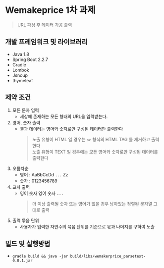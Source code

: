 # Wemakeprice 1차 과제
> URL 파싱 후 데이터 가공 출력

## 개발 프레임워크 및 라이브러리
* Java 1.8
* Spring Boot 2.2.7
* Gradle
* Lombok
* Jsnoup
* thymeleaf

## 제약 조건
1. 모든 문자 입력
   - 세상에 존재하는 모든 형태의 URL을 입력받는다.
2. 영어, 숫자 출력
   - 결과 데이터는 영어와 숫자로만 구성된 데이터만 출력한다  
     > 노출 유형이 HTML 일 경우는 `<>` 형식의 HTML TAG 를 제거하고 출력한다  
       노출 유형이 TEXT 일 경우에는 모든 영어와 숫자로만 구성된 데이터를 출력한다 
3. 오름차순
   - 영어 : AaBbCcDd `...` Zz
   - 숫자 : 0123456789
5. 교차 출력
   - 영어 숫자 영어 숫자 `...`  
     > 더 이상 출력될 숫자 또는 영어가 없을 경우 남아있는 정렬된 문자열 그대로 출력
6. 출력 묶음 단위
   - 사용자가 입력한 자연수의 묶음 단위를 기준으로 몫과 나머지를 구하여 노출
   
## 빌드 및 실행방법
- `gradle build && java -jar build/libs/wemakerprice_parsetest-0.0.1.jar`